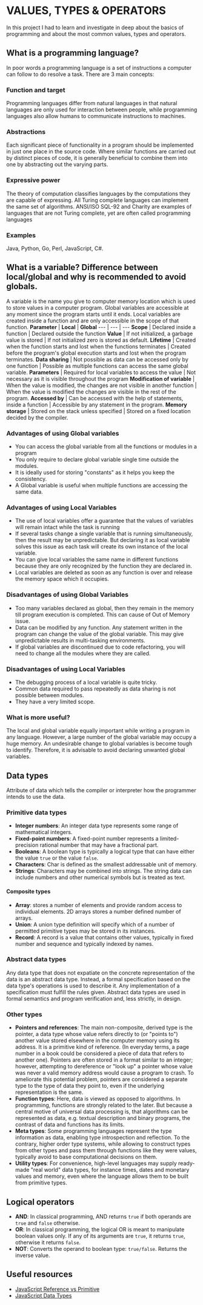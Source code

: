 # VALUES, TYPES & OPERATORS
In this project I had to learn and investigate in deep about the basics of programming and about the most common values, types and operators.

## What is a programming language?
In poor words a programming language is a set of instructions a computer can follow to do resolve a task. There are 3 main concepts:
### Function and target
Programming languages differ from natural languages in that natural languages are only used for interaction between people, while programming languages also allow humans to communicate instructions to machines.
### Abstractions
Each significant piece of functionality in a program should be implemented in just one place in the source code. Where similar functions are carried out by distinct pieces of code, it is generally beneficial to combine them into one by abstracting out the varying parts.
### Expressive power
The theory of computation classifies languages by the computations they are capable of expressing. All Turing complete languages can implement the same set of algorithms. ANSI/ISO SQL-92 and Charity are examples of languages that are not Turing complete, yet are often called programming languages
### Examples
Java, Python, Go, Perl, JavaScript, C#.

## What is a variable? Difference between local/global and why is recommended to avoid globals.
A variable is the name you give to computer memory location which is used to store values in a computer program. Global variables are accessible at any moment since the program starts until it ends. Local variables are created inside a function and are only accessible in the scope of that function.
**Parameter** | **Local** | **Global**
--- | --- | ---
**Scope** | Declared inside a function | Declared outside the function
**Value** | If not initialized, a garbage value is stored | If not initialized zero is stored as default.
**Lifetime** | Created when the function starts and lost when the functions terminates | Created before the program's global execution starts and lost when the program terminates.
**Data sharing** | Not possible as data can be accessed only by one function | Possible as multiple functions can access the same global variable.
**Parameters** | Required for local variables to access the value | Not necessary as it is visible throughout the program
**Modification of variable** | When the value is modified, the changes are not visible in another function | When the value is modified the changes are visible in the rest of the program.
**Accessed by** | Can be accessed with the help of statements, inside a function | Accessible by any statement in the program.
**Memory storage** | Stored on the stack unless specified | Stored on a fixed location decided by the compiler.

### Advantages of using Global variables
* You can access the global variable from all the functions or modules in a program
* You only require to declare global variable single time outside the modules.
* It is ideally used for storing "constants" as it helps you keep the consistency.
* A Global variable is useful when multiple functions are accessing the same data.

### Advantages of using Local Variables
* The use of local variables offer a guarantee that the values of variables will remain intact while the task is running
* If several tasks change a single variable that is running simultaneously, then the result may be unpredictable. But declaring it as local variable solves this issue as each task will create its own instance of the local variable.
* You can give local variables the same name in different functions because they are only recognized by the function they are declared in.
* Local variables are deleted as soon as any function is over and release the memory space which it occupies.

### Disadvantages of using Global Variables
* Too many variables declared as global, then they remain in the memory till program execution is completed. This can cause of Out of Memory issue.
* Data can be modified by any function. Any statement written in the program can change the value of the global variable. This may give unpredictable results in multi-tasking environments.
* If global variables are discontinued due to code refactoring, you will need to change all the modules where they are called.

### Disadvantages of using Local Variables
* The debugging process of a local variable is quite tricky.
* Common data required to pass repeatedly as data sharing is not possible between modules.
* They have a very limited scope.

### What is more useful?
The local and global variable equally important while writing a program in any language. However, a large number of the global variable may occupy a huge memory. An undesirable change to global variables is become tough to identify. Therefore, it is advisable to avoid declaring unwanted global variables.

## Data types
Attribute of data which tells the compiler or interpreter how the programmer intends to use the data.

### Primitive data types
* **Integer numbers**: An integer data type represents some range of mathematical integers.
* **Fixed-point numbers**: A fixed-point number represents a limited-precision rational number that may have a fractional part.
* **Booleans**: A boolean type is typically a logical type that can have either the value `true` or the value `false`.  
* **Characters**: Char is defined as the smallest addressable unit of memory.
* **Strings**: Characters may be combined into strings. The string data can include numbers and other numerical symbols but is treated as text.

#### Composite types
* **Array**: stores a number of elements and provide random access to individual elements. 2D arrays stores a number defined number of arrays.
* **Union**: A union type definition will specify which of a number of permitted primitive types may be stored in its instances.
* **Record**: A record is a value that contains other values, typically in fixed number and sequence and typically indexed by names.

### Abstract data types
Any data type that does not expatiate on the concrete representation of the data is an abstract data type. Instead, a formal specification based on the data type's operations is used to describe it. Any implementation of a specification must fulfill the rules given. Abstract data types are used in formal semantics and program verification and, less strictly, in design.

### Other types
* **Pointers and references**: The main non-composite, derived type is the pointer, a data type whose value refers directly to (or "points to") another value stored elsewhere in the computer memory using its address. It is a primitive kind of reference. (In everyday terms, a page number in a book could be considered a piece of data that refers to another one). Pointers are often stored in a format similar to an integer; however, attempting to dereference or "look up" a pointer whose value was never a valid memory address would cause a program to crash. To ameliorate this potential problem, pointers are considered a separate type to the type of data they point to, even if the underlying representation is the same.
* **Function types**: Here, data is viewed as opposed to algorithms. In programming, functions are strongly related to the later. But because a central motive of universal data processing is, that algorithms can be represented as data, e.g. textual description and binary programs, the contrast of data and functions has its limits.
* **Meta types**: Some programming languages represent the type information as data, enabling type introspection and reflection. To the contrary, higher order type systems, while allowing to construct types from other types and pass them through functions like they were values, typically avoid to base computational decisions on them.
* **Utility types**: For convenience, high-level languages may supply ready-made "real world" data types, for instance times, dates and monetary values and memory, even where the language allows them to be built from primitive types.

## Logical operators
* **AND**: In classical programming, AND returns `true` if both operands are `true` and `false` otherwise.
* **OR**: In classical programming, the logical OR is meant to manipulate boolean values only. If any of its arguments are `true`, it returns `true`, otherwise it returns `false`.
* **NOT**: Converts the operand to boolean type: `true/false`. Returns the inverse value.

## Useful resources
* [JavaScript Reference vs Primitive](https://www.youtube.com/watch?v=9ooYYRLdg_g)
* [JavaScript Data Types](https://www.youtube.com/watch?v=edlFjlzxkSI)